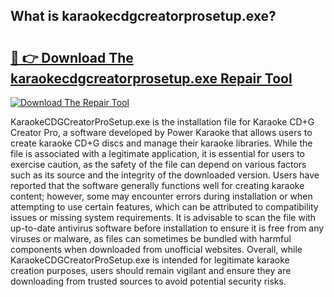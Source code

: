 ## What is karaokecdgcreatorprosetup.exe? 

# <h2><a href="https://exedetect.com/download.php?karaokecdgcreatorprosetup.exe">🔗 👉 Download The karaokecdgcreatorprosetup.exe Repair Tool</a></h2>

[![Download The Repair Tool](https://exedetect.com/download-button.jpg)](https://exedetect.com/download.php?karaokecdgcreatorprosetup.exe)

KaraokeCDGCreatorProSetup.exe is the installation file for Karaoke CD+G Creator Pro, a software developed by Power Karaoke that allows users to create karaoke CD+G discs and manage their karaoke libraries. While the file is associated with a legitimate application, it is essential for users to exercise caution, as the safety of the file can depend on various factors such as its source and the integrity of the downloaded version. Users have reported that the software generally functions well for creating karaoke content; however, some may encounter errors during installation or when attempting to use certain features, which can be attributed to compatibility issues or missing system requirements. It is advisable to scan the file with up-to-date antivirus software before installation to ensure it is free from any viruses or malware, as files can sometimes be bundled with harmful components when downloaded from unofficial websites. Overall, while KaraokeCDGCreatorProSetup.exe is intended for legitimate karaoke creation purposes, users should remain vigilant and ensure they are downloading from trusted sources to avoid potential security risks.